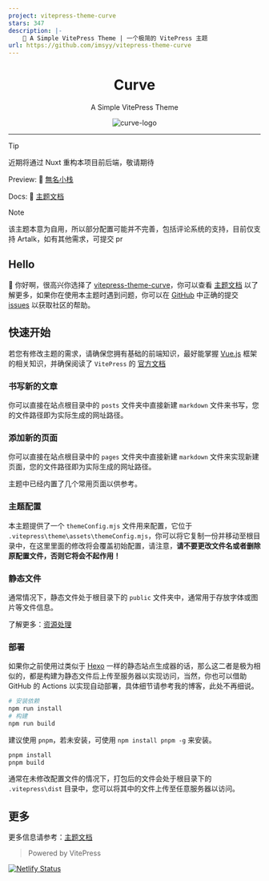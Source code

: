 ```yaml
---
project: vitepress-theme-curve
stars: 347
description: |-
    🎉 A Simple VitePress Theme | 一个极简的 VitePress 主题
url: https://github.com/imsyy/vitepress-theme-curve
---
```


<h1 align="center"> Curve </h1>
<p align="center">A Simple VitePress Theme</p>
<p align="center">
  <img src="https://github.com/imsyy/vitepress-theme-curve/assets/42232682/bed62689-cfd8-4d98-b946-24555d4ce1fb" alt="curve-logo" />
</p>

---

> [!TIP]
> 近期将通过 Nuxt 重构本项目前后端，敬请期待

Preview: 👻 [無名小栈](https://blog.imsyy.top/)

Docs: 📖 [主题文档](https://blog.imsyy.top/pages/categories/%E4%B8%BB%E9%A2%98%E6%96%87%E6%A1%A3)

> [!NOTE]
> 该主题本意为自用，所以部分配置可能并不完善，包括评论系统的支持，目前仅支持 Artalk，如有其他需求，可提交 pr

## Hello

🎉 你好啊，很高兴你选择了 [vitepress-theme-curve](https://github.com/imsyy/vitepress-theme-curve)，你可以查看 [主题文档](https://blog.imsyy.top/pages/categories/%E4%B8%BB%E9%A2%98%E6%96%87%E6%A1%A3) 以了解更多，如果你在使用本主题时遇到问题，你可以在 [GitHub](https://github.com/imsyy/vitepress-theme-curve) 中正确的提交 [issues](https://github.com/imsyy/vitepress-theme-curve/issues) 以获取社区的帮助。

## 快速开始

若您有修改主题的需求，请确保您拥有基础的前端知识，最好能掌握 [Vue.js](https://vuejs.org/) 框架的相关知识，并确保阅读了 `VitePress` 的 [官方文档](https://vitepress.dev/zh/guide/what-is-vitepress)

### 书写新的文章

你可以直接在站点根目录中的 `posts` 文件夹中直接新建 `markdown` 文件来书写，您的文件路径即为实际生成的网址路径。

### 添加新的页面

你可以直接在站点根目录中的 `pages` 文件夹中直接新建 `markdown` 文件来实现新建页面，您的文件路径即为实际生成的网址路径。

主题中已经内置了几个常用页面以供参考。

### 主题配置

本主题提供了一个 `themeConfig.mjs` 文件用来配置，它位于 `.vitepress\theme\assets\themeConfig.mjs`，你可以将它复制一份并移动至根目录中，在这里里面的修改将会覆盖初始配置，请注意，**请不要更改文件名或者删除原配置文件，否则它将会不起作用！**

### 静态文件

通常情况下，静态文件处于根目录下的 `public` 文件夹中，通常用于存放字体或图片等文件信息。

了解更多：[资源处理](https://vitepress.dev/zh/guide/asset-handling#asset-handling)

### 部署

如果你之前使用过类似于 [Hexo](https://hexo.io/zh-cn/) 一样的静态站点生成器的话，那么这二者是极为相似的，都是构建为静态文件后上传至服务器以实现访问，当然，你也可以借助 GitHub 的 Actions 以实现自动部署，具体细节请参考我的博客，此处不再细说。

```bash
# 安装依赖
npm run install
# 构建
npm run build
```

建议使用 `pnpm`，若未安装，可使用 `npm install pnpm -g` 来安装。

```bash
pnpm install
pnpm build
```

通常在未修改配置文件的情况下，打包后的文件会处于根目录下的 `.vitepress\dist` 目录中，您可以将其中的文件上传至任意服务器以访问。

## 更多

更多信息请参考：[主题文档](https://blog.imsyy.top/pages/categories/%E4%B8%BB%E9%A2%98%E6%96%87%E6%A1%A3)

> Powered by VitePress

[![Netlify Status](https://api.netlify.com/api/v1/badges/31ebe949-6ce7-46b7-a5fb-a73da20412d6/deploy-status)](https://app.netlify.com/sites/imsyy-blog/deploys)

